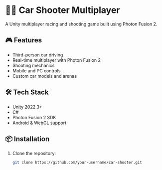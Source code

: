 # 🚗🔫 Car Shooter Multiplayer

A Unity multiplayer racing and shooting game built using Photon Fusion 2.

## 🎮 Features

- Third-person car driving
- Real-time multiplayer with Photon Fusion 2
- Shooting mechanics
- Mobile and PC controls
- Custom car models and arenas

## 🛠️ Tech Stack

- Unity 2022.3+
- C#
- Photon Fusion 2 SDK
- Android & WebGL support

## 📦 Installation

1. Clone the repository:

   ```bash
   git clone https://github.com/your-username/car-shooter.git
